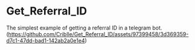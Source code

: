 # Get_Referral_ID
The simplest example of getting a referral ID in a telegram bot.
(https://github.com/Criblle/Get_Referral_ID/assets/97399458/3d369359-d7c1-47dd-bad1-142ab2a0e1e4)
